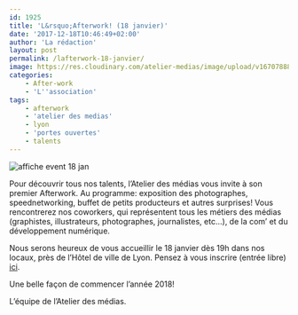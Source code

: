 ```yaml
---
id: 1925
title: 'L&rsquo;Afterwork! (18 janvier)'
date: '2017-12-18T10:46:49+02:00'
author: 'La rédaction'
layout: post
permalink: /lafterwork-18-janvier/
image: https://res.cloudinary.com/atelier-medias/image/upload/v1670788811/blog/xrpdsuermxdlmv1eunji.jpg
categories:
    - After-work
    - 'L''association'
tags:
    - afterwork
    - 'atelier des medias'
    - lyon
    - 'portes ouvertes'
    - talents
---
```


![affiche event 18 jan](https://res.cloudinary.com/atelier-medias/image/upload/v1670788811/blog/xrpdsuermxdlmv1eunji.jpg)

Pour découvrir tous nos talents, l’Atelier des médias vous invite à son premier Afterwork. Au programme: exposition des photographes, speednetworking, buffet de petits producteurs et autres surprises! Vous rencontrerez nos coworkers, qui représentent tous les métiers des médias (graphistes, illustrateurs, photographes, journalistes, etc…), de la com’ et du développement numérique.

Nous serons heureux de vous accueillir le 18 janvier dès 19h dans nos locaux, près de l’Hôtel de ville de Lyon. Pensez à vous inscrire (entrée libre) [ici](https://www.weezevent.com/afterwork-a-l-atelier-des-medias).

Une belle façon de commencer l’année 2018!

L’équipe de l’Atelier des médias.